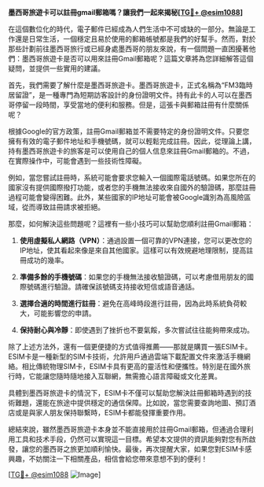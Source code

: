 **墨西哥旅遊卡可以註冊gmail郵箱嗎？讓我們一起來揭秘[[TG💪+ @esim1088](https://t.me/s/esim1088)]**

在這個數位化的時代，電子郵件已經成為人們生活中不可或缺的一部分。無論是工作還是日常生活，一個穩定且易於使用的郵箱帳號都是我們的好幫手。然而，對於那些計劃前往墨西哥旅行或已經身處墨西哥的朋友來說，有一個問題一直困擾著他們：墨西哥旅遊卡是否可以用來註冊Gmail郵箱呢？這篇文章將為您詳細解答這個疑問，並提供一些實用的建議。

首先，我們需要了解什麼是墨西哥旅遊卡。墨西哥旅遊卡，正式名稱為“FM3臨時居留證”，是一種專門為短期訪客設計的身份證明文件。持有此卡的人可以在墨西哥停留一段時間，享受當地的便利和服務。但是，這張卡與郵箱註冊有什麼關係呢？

根據Google的官方政策，註冊Gmail郵箱並不需要特定的身份證明文件。只要您擁有有效的電子郵件地址和手機號碼，就可以輕鬆完成註冊。因此，從理論上講，持有墨西哥旅遊卡的旅客是可以使用自己的個人信息來註冊Gmail郵箱的。不過，在實際操作中，可能會遇到一些技術性障礙。

例如，當您嘗試註冊時，系統可能會要求您輸入一個國際電話號碼。如果您所在的國家沒有提供國際撥打功能，或者您的手機無法接收來自國外的驗證碼，那麼註冊過程可能會變得困難。此外，某些國家的IP地址可能會被Google識別為高風險區域，從而導致註冊請求被拒絕。

那麼，如何解決這些問題呢？這裡有一些小技巧可以幫助您順利註冊Gmail郵箱：

1. **使用虛擬私人網路（VPN）**：通過設置一個可靠的VPN連接，您可以更改您的IP地址，使其看起來像是來自其他國家。這樣可以有效規避地理限制，提高註冊成功的幾率。

2. **準備多餘的手機號碼**：如果您的手機無法接收驗證碼，可以考慮借用朋友的國際號碼進行驗證。請確保該號碼支持接收短信或語音通話。

3. **選擇合適的時間進行註冊**：避免在高峰時段進行註冊，因為此時系統負荷較大，可能影響您的申請。

4. **保持耐心與冷靜**：即使遇到了挫折也不要氣餒，多次嘗試往往能夠帶來成功。

除了上述方法外，還有一個更便捷的方式值得推薦——那就是購買一張ESIM卡。ESIM卡是一種新型的SIM卡技術，允許用戶通過雲端下載配置文件來激活手機網絡。相比傳統物理SIM卡，ESIM卡具有更高的靈活性和便攜性。特別是在國外旅行時，它能讓您隨時隨地接入互聯網，無需擔心語言障礙或文化差異。

具體到墨西哥旅遊卡的情況下，ESIM卡不僅可以幫助您解決註冊郵箱時遇到的技術難題，還能在旅途中提供穩定的通信保障。比如說，當您需要查詢地圖、預訂酒店或是與家人朋友保持聯繫時，ESIM卡都能發揮重要作用。

總結來說，雖然墨西哥旅遊卡本身並不能直接用於註冊Gmail郵箱，但通過合理利用工具和技术手段，仍然可以實現這一目標。希望本文提供的資訊能夠對您有所啟發，讓您的墨西哥之旅更加順利愉快。最後，再次提醒大家，如果您對ESIM卡感興趣，不妨關注一下相關產品，相信會給您帶來意想不到的便利！

[[TG💪+ @esim1088](https://t.me/s/esim1088) ![Image](https://i.postimg.cc/4NQfJmqS/Snipaste-2025-05-13-00-14-12.png)]